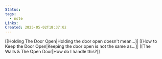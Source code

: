 ```yaml
---
Status: 
tags:
  - note
Links: 
Created: 2025-05-02T18:37:02
---
```


[[Holding The Door Open|Holding the door open doesn't mean...]]
[[How to Keep the Door Open|Keeping the door open is not the same as...]]
[[The Walls & The Open Door|How do I handle this?]]
